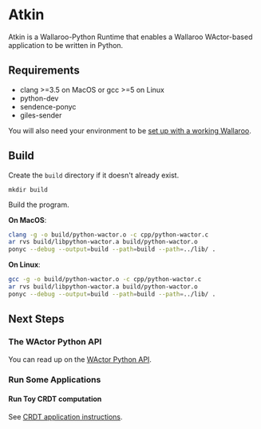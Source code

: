 # Atkin

Atkin is a Wallaroo-Python Runtime that enables a Wallaroo WActor-based
application to be written in Python.

## Requirements
- clang >=3.5 on MacOS or gcc >=5 on Linux
- python-dev
- sendence-ponyc
- giles-sender

You will also need your environment to be [set up with a working
Wallaroo](/book/getting-started/setup.md).

## Build

Create the `build` directory if it doesn't already exist.

```
mkdir build
```

Build the program.

**On MacOS**:

```bash
clang -g -o build/python-wactor.o -c cpp/python-wactor.c
ar rvs build/libpython-wactor.a build/python-wactor.o
ponyc --debug --output=build --path=build --path=../lib/ .
```

**On Linux**:

```bash
gcc -g -o build/python-wactor.o -c cpp/python-wactor.c
ar rvs build/libpython-wactor.a build/python-wactor.o
ponyc --debug --output=build --path=build --path=../lib/ .
```

## Next Steps

### The WActor Python API

You can read up on the [WActor Python API](/book/python-wactor/api.md).

### Run Some Applications

#### Run Toy CRDT computation

See [CRDT application instructions](/book/examples/python-wactor/CRDT/README.md).

